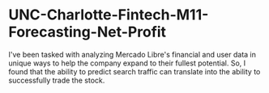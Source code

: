 # UNC-Charlotte-Fintech-M11-Forecasting-Net-Profit
I've been tasked with analyzing Mercado Libre's financial and user data in unique ways to help the company expand to their fullest potential. So, I found that the ability to predict search traffic can translate into the ability to successfully trade the stock.
